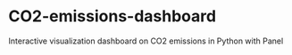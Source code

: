 # CO2-emissions-dashboard
Interactive visualization dashboard on CO2 emissions in Python with Panel
